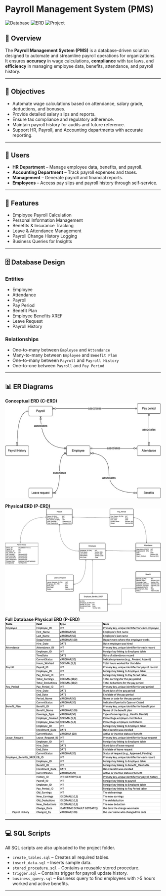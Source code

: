 # Payroll Management System (PMS)

![Database](https://img.shields.io/badge/Database-SQL%20Server-blue)
![ERD](https://img.shields.io/badge/ERD-Diagrams-success)
![Project](https://img.shields.io/badge/Project-University%20Course%20Work-orange)

## 📌 Overview
The **Payroll Management System (PMS)** is a database-driven solution designed to automate and streamline payroll operations for organizations.  
It ensures **accuracy** in wage calculations, **compliance** with tax laws, and **efficiency** in managing employee data, benefits, attendance, and payroll history.

---

## 🎯 Objectives
- Automate wage calculations based on attendance, salary grade, deductions, and bonuses.
- Provide detailed salary slips and reports.
- Ensure tax compliance and regulatory adherence.
- Maintain payroll history for audits and future reference.
- Support HR, Payroll, and Accounting departments with accurate reporting.

---

## 👥 Users
- **HR Department** – Manage employee data, benefits, and payroll.
- **Accounting Department** – Track payroll expenses and taxes.
- **Management** – Generate payroll and financial reports.
- **Employees** – Access pay slips and payroll history through self-service.

---

## 📂 Features
- Employee Payroll Calculation
- Personal Information Management
- Benefits & Insurance Tracking
- Leave & Attendance Management
- Payroll Change History Logging
- Business Queries for Insights

---

## 🗄 Database Design

### **Entities**
- Employee
- Attendance
- Payroll
- Pay Period
- Benefit Plan
- Employee Benefits XREF
- Leave Request
- Payroll History

### **Relationships**
- One-to-many between `Employee` and `Attendance`
- Many-to-many between `Employee` and `Benefit Plan`
- One-to-many between `Payroll` and `Payroll History`
- One-to-one between `Payroll` and `Pay Period`

---

## 📊 ER Diagrams

**Conceptual ERD (C-ERD)**  
<img src="Assets/Conceptual%20Entity%20Relationship%20Diagram%20(C-ERD).jpg" alt="Conceptual ERD" width="600"/>

**Physical ERD (P-ERD)**  
<img src="Assets/Physical%20ERD.jpg" alt="Physical ERD" width="600"/>

**Full Database Physical ERD (P-ERD)**  
<img src="Assets/Picture1.pngFull%20Database%20Physical%20ERD%20(P-ERD).png" alt="Full Database Physical ERD" width="600"/>



---

## 💻 SQL Scripts

All SQL scripts are also uploaded to the project folder.

- `create_tables.sql` – Creates all required tables.
- `insert_data.sql` – Inserts sample data.
- `stored_procedure.sql` – Contains a reusable stored procedure.
- `trigger.sql` – Contains trigger for payroll update history.
- `business_query.sql` – Business query to find employees with >5 hours worked and active benefits.

---

